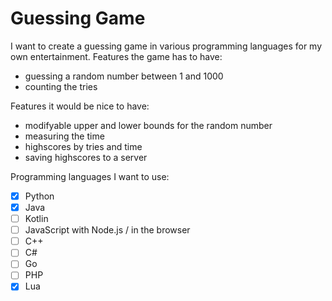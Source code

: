# Guessing Game
I want to create a guessing game in various programming languages for my own entertainment.
Features the game has to have:
- guessing a random number between 1 and 1000
- counting the tries

Features it would be nice to have:
- modifyable upper and lower bounds for the random number
- measuring the time
- highscores by tries and time
- saving highscores to a server

Programming languages I want to use:
- [x] Python
- [x] Java
- [ ] Kotlin
- [ ] JavaScript with Node.js / in the browser
- [ ] C++
- [ ] C#
- [ ] Go
- [ ] PHP
- [x] Lua
